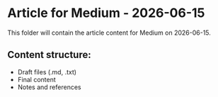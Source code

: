 # Article for Medium - 2026-06-15

This folder will contain the article content for Medium on 2026-06-15.

## Content structure:
- Draft files (.md, .txt)
- Final content
- Notes and references

